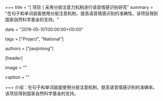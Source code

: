 +++
title =  "[ 项目 ] 采用分层注意力机制进行语音情感识别研究"
summary = "在句子和单词层面使用分层注意机制，提高语音情感识别的准确性。该项目得到国家自然科学基金的支持。"

date = "2019-05-10T00:00:00+00:00"

tags = ["Project", "National"]

authors = ["jiaojinlong"]

[header]

image = ""

caption = ""

+++
介绍：在句子和单词层面使用分层注意机制，提高语音情感识别的准确率。该项目得到国家自然科学基金的支持。

